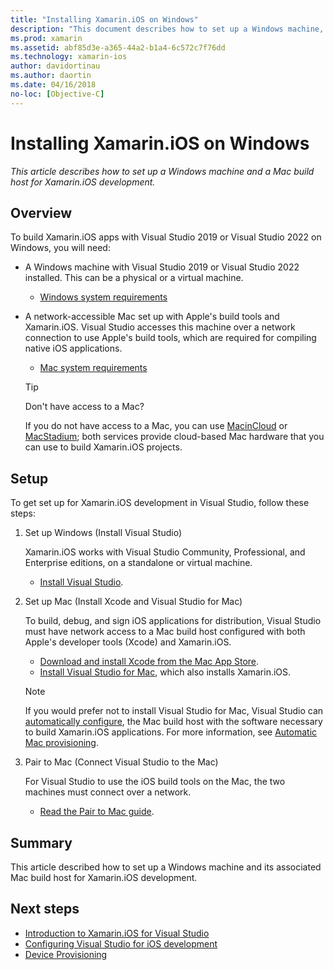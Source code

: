 ```yaml
---
title: "Installing Xamarin.iOS on Windows"
description: "This document describes how to set up a Windows machine, set up a Mac build host, and pair Windows to the Mac for Xamarin.iOS development."
ms.prod: xamarin
ms.assetid: abf85d3e-a365-44a2-b1a4-6c572c7f76dd
ms.technology: xamarin-ios
author: davidortinau
ms.author: daortin
ms.date: 04/16/2018
no-loc: [Objective-C]
---
```


# Installing Xamarin.iOS on Windows

_This article describes how to set up a Windows machine and a Mac build
host for Xamarin.iOS development._

## Overview

To build Xamarin.iOS apps with Visual Studio 2019 or Visual Studio 2022 on Windows, you will need:

- A Windows machine with Visual Studio 2019 or Visual Studio 2022 installed. This can be a physical
  or a virtual machine.

  - [Windows system requirements](~/cross-platform/get-started/requirements.md#windows-requirements)

- A network-accessible Mac set up with Apple's build tools
  and Xamarin.iOS. Visual Studio accesses this machine over a network
  connection to use Apple's build tools, which are required for compiling
  native iOS applications.

  - [Mac system requirements](~/cross-platform/get-started/requirements.md#macos-requirements)

  > [!TIP]
  > Don't have access to a Mac?
  >
  > If you do not have access to a Mac, you can use [MacinCloud](https://www.macincloud.com/pages/visual-studio-mac.html) or [MacStadium](https://www.macstadium.com/); both services provide cloud-based Mac hardware that you can use to build Xamarin.iOS projects.

## Setup

To get set up for Xamarin.iOS development in Visual Studio, follow
these steps:

1. Set up Windows (Install Visual Studio)

    Xamarin.iOS works with Visual Studio Community, Professional,
    and Enterprise editions, on a standalone or virtual machine.

    - [Install Visual Studio](~/get-started/installation/windows.md).

2. Set up Mac (Install Xcode and Visual Studio for Mac)

    To build, debug, and sign iOS applications for distribution, Visual
    Studio must have network access to a Mac build host configured
    with both Apple's developer tools (Xcode) and Xamarin.iOS.

    - [Download and install Xcode from the Mac App
      Store](https://itunes.apple.com/us/app/xcode/id497799835?mt=12).
    - [Install Visual Studio for
      Mac](/visualstudio/mac/installation), which
      also installs Xamarin.iOS.

    > [!NOTE]
    > If you would prefer not to install Visual Studio for Mac, Visual Studio can
    > [automatically configure](/visualstudio/releasenotes/vs2017-relnotes#automatic-macos-provisioning),
    > the Mac build host with the software necessary to build Xamarin.iOS applications.
    > For more information, see [Automatic Mac provisioning](~/ios/get-started/installation/windows/connecting-to-mac/index.md#automatic-mac-provisioning).

3. Pair to Mac (Connect Visual Studio to the Mac)

    For Visual Studio to use the iOS build tools on the Mac, the two
    machines must connect over a network.

    - [Read the Pair to Mac guide](~/ios/get-started/installation/windows/connecting-to-mac/index.md).

## Summary

This article described how to set up a Windows machine and its associated
Mac build host for Xamarin.iOS development.

## Next steps

- [Introduction to Xamarin.iOS for Visual Studio](introduction-to-xamarin-ios-for-visual-studio.md)
- [Configuring Visual Studio for iOS development](config-options.md)
- [Device Provisioning](~/ios/get-started/installation/device-provisioning/index.md)
